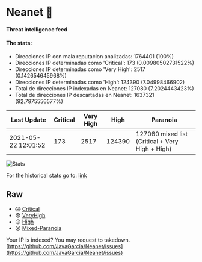 # Neanet :hocho:
#### Threat intelligence feed
#### The stats:

- Direcciones IP con mala reputacion analizadas: 1764401 (100%)
- Direcciones IP determinadas como 'Critical':  173 (0.00980502731522%)
- Direcciones IP determinadas como 'Very High':  2517 (0.142654645968%)
- Direcciones IP determinadas como 'High':  124390 (7.04998466902)
- Total de direcciones IP indexadas en Neanet:  127080 (7.2024443423%)
- Total de direcciones IP descartadas en Neanet:  1637321 (92.7975556577%)

| Last Update | Critical | Very High | High | Paranoia |
| --- | --- | --- | --- | --- |
| 2021-05-22 12:01:52 | 173 | 2517 | 124390 | 127080 mixed list (Critical + Very High + High)|

![Stats](https://docs.google.com/spreadsheets/d/e/2PACX-1vSnaNMIXVabIpDJjufMlzH7poXnshF3mgd8Is1g9ytUEzVsP5my4Trn8f-xkoLLQ38xpL3HtmUexLo6/pubchart?oid=501124687&format=image)

For the historical stats go to: [link](/stats.csv)
## Raw
- :scream: [Critical](https://raw.githubusercontent.com/JavaGarcia/Neanet/master/blacklists/neanet_critical.txt)
- :fearful: [VeryHigh](https://raw.githubusercontent.com/JavaGarcia/Neanet/master/blacklists/neanet_veryHigh.txtt)
- :frowning: [High](https://raw.githubusercontent.com/JavaGarcia/Neanet/master/blacklists/neanet_high.txt)
- :dizzy_face: [Mixed-Paranoia](https://raw.githubusercontent.com/JavaGarcia/Neanet/master/blacklists/neanet_all.txt)


Your IP is indexed? You may request to takedown. [https://github.com/JavaGarcia/Neanet/issues](https://github.com/JavaGarcia/Neanet/issues)















































































































































































































































































































































































































































































































































































































































































































































































































































































































































































































































































































































































































































































































































































































































































































































































































































































































































































































































































































































































































































































































































































































































































































































































































































































































































































































































































































































































































































































































































































































































































































































































































































































































































































































































































































































































































































































































































































































































































































































































































































































































































































































































































































































































































































































































































































































































































































































































































































































































































































































































































































































































































































































































































































































































































































































































































































































































































































































































































































































































































































































































































































































































































































































































































































































































































































































































































































































